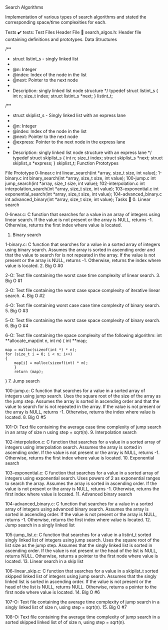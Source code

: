 Search Algorithms

Implementation of various types of search algorithms and stated the corresponding space/time complexities for each.

Tests ✔️
tests: Test Files
Header File 📁
search_algos.h: Header file containing definitions and prototypes.
Data Structures

/**
 * struct listint_s - singly linked list
 *
 * @n: Integer
 * @index: Index of the node in the list
 * @next: Pointer to the next node
 *
 * Description: singly linked list node structure
 */
typedef struct listint_s
{
    int n;
    size_t index;
    struct listint_s *next;
} listint_t;

/**
 * struct skiplist_s - Singly linked list with an express lane
 *
 * @n: Integer
 * @index: Index of the node in the list
 * @next: Pointer to the next node
 * @express: Pointer to the next node in the express lane
 *
 * Description: singly linked list node structure with an express lane
 */
typedef struct skiplist_s
{
    int n;
    size_t index;
    struct skiplist_s *next;
    struct skiplist_s *express;
} skiplist_t;
Function Prototypes

File	Prototype
0-linear.c	int linear_search(int *array, size_t size, int value);
1-binary.c	int binary_search(int *array, size_t size, int value);
100-jump.c	int jump_search(int *array, size_t size, int value);
102-interpolation.c	int interpolation_search(int *array, size_t size, int value);
103-exponential.c	int exponential_search(int *array, size_t size, int value);
104-advanced_binary.c	int advanced_binary(int *array, size_t size, int value);
Tasks 📃
0. Linear search

0-linear.c: C function that searches for a value in an array of integers using linear search.
If the value is not present or the array is NULL, returns -1.
Otherwise, returns the first index where value is located.
1. Binary search

1-binary.c: C function that searches for a value in a sorted array of integers using binary search.
Assumes the array is sorted in ascending order and that the value to search for is not repeated in the array.
If the value is not present or the array is NULL, returns -1.
Otherwise, returns the index where value is located.
2. Big O #0

2-O: Text file containing the worst case time complexity of linear search.
3. Big O #1

3-O: Text file containing the worst case space complexity of iterative linear search.
4. Big O #2

4-O: Text file containing worst case case time complexity of binary search.
5. Big O #3

5-O: Text file containing the worst case space complexity of binary search.
6. Big O #4

6-O: Text file containing the space complexity of the following algorithm:
int **allocate_map(int n, int m)
{
    int **map;

    map = malloc(sizeof(int *) * n);
    for (size_t i = 0; i < n; i++)
    {
        map[i] = malloc(sizeof(int) * m);
		}
		return (map);
}
7. Jump search

100-jump.c: C function that searches for a value in a sorted array of integers using jump search.
Uses the square root of the size of the array as the jump step.
Assumes the array is sorted in ascending order and that the value to search for is not repeated in the array.
If the value is not present or the array is NULL, returns -1.
Otherwise, returns the index where value is located.
8. Big O #5

101-O: Text file containing the average case time complexity of jump search in an array of size n using step = sqrt(n).
9. Interpolation search

102-interpolation.c: C function that searches for a value in a sorted array of integers using interpolation search.
Assumes the array is sorted in ascending order.
If the value is not present or the array is NULL, returns -1.
Otherwise, returns the first index where value is located.
10. Exponential search

103-exponential.c: C function that searches for a value in a sorted array of integers using exponential search.
Uses powers of 2 as exponential ranges to search the array.
Assumes the array is sorted in ascending order.
If the value is not present or the array is NULL, returns -1.
Otherwise, returns the first index where value is located.
11. Advanced binary search

104-advanced_binary.c: C function that searches for a value in a sorted array of integers using advanced binary search.
Assumes the array is sorted in ascending order.
If the value is not present or the array is NULL, returns -1.
Otherwise, returns the first index where value is located.
12. Jump search in a singly linked list

105-jump_list.c: C function that searches for a value in a listint_t sorted singly linked list of integers using jump search.
Uses the square root of the list size as the jump step.
Assumes that the singly linked list is sorted in ascending order.
If the value is not present or the head of the list is NULL, returns NULL.
Otherwise, returns a pointer to the first node where value is located.
13. Linear search in a skip list

106-linear_skip.c: C function that searches for a value in a skiplist_t sorted skipped linked list of integers using jump search.
Assumes that the singly linked list is sorted in ascending order.
If the value is not present or the head of the list is NULL, returns NULL.
Otherwise, returns a pointer to the first node where value is located.
14. Big O #6

107-O: Text file containing the average time complexity of jump search in a singly linked list of size n, using step = sqrt(n).
15. Big O #7

108-O: Text file containing the average time complexity of jump search in a sorted skipped linked list of of size n, using step = sqrt(n).

